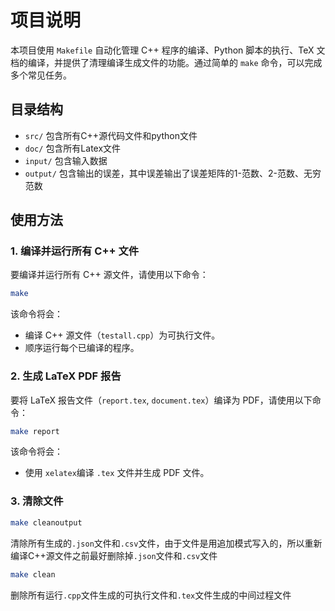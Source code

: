 # 项目说明

本项目使用 `Makefile` 自动化管理 C++ 程序的编译、Python 脚本的执行、TeX 文档的编译，并提供了清理编译生成文件的功能。通过简单的 `make` 命令，可以完成多个常见任务。

## 目录结构
- `src/` 包含所有C++源代码文件和python文件
- `doc/` 包含所有Latex文件
- `input/` 包含输入数据
- `output/` 包含输出的误差，其中误差输出了误差矩阵的1-范数、2-范数、无穷范数

## 使用方法

### 1. 编译并运行所有 C++ 文件
要编译并运行所有 C++ 源文件，请使用以下命令：

```bash
make
```

该命令将会：
- 编译 C++ 源文件（`testall.cpp`）为可执行文件。
- 顺序运行每个已编译的程序。

### 2. 生成 LaTeX PDF 报告
要将 LaTeX 报告文件（`report.tex`, `document.tex`）编译为 PDF，请使用以下命令：

```bash
make report
```

该命令将会：
- 使用 `xelatex`编译 `.tex` 文件并生成 PDF 文件。

### 3. 清除文件

```bash
make cleanoutput
```

清除所有生成的`.json`文件和`.csv`文件，由于文件是用追加模式写入的，所以重新编译C++源文件之前最好删除掉`.json`文件和`.csv`文件


```bash
make clean
```
删除所有运行`.cpp`文件生成的可执行文件和`.tex`文件生成的中间过程文件